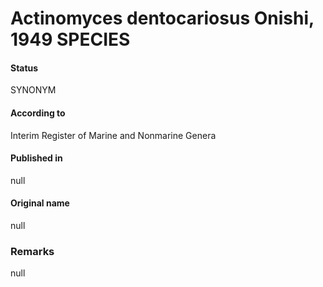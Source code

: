 # Actinomyces dentocariosus Onishi, 1949 SPECIES

#### Status
SYNONYM

#### According to
Interim Register of Marine and Nonmarine Genera

#### Published in
null

#### Original name
null

### Remarks
null